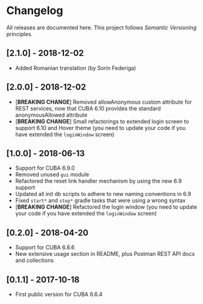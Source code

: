 # Changelog

All releases are documented here. This project follows *Semantic Versioning* principles.

## [2.1.0] - 2018-12-02

- Added Romanian translation (by Sorin Federiga)

## [2.0.0] - 2018-12-02

- [**BREAKING CHANGE**] Removed allowAnonymous custom attribute for REST services, now that CUBA 6.10 provides the standard anonymousAllowed attribute
- [**BREAKING CHANGE**] Small refactorings to extended login screen to support 6.10 and Hover theme (you need to update your code if you have extended the `loginWindow` screen)

## [1.0.0] - 2018-06-13

- Support for CUBA 6.9.0
- Removed unused `gui` module
- Refactored the reset link handler mechanism by using the new 6.9 support
- Updated all init db scripts to adhere to new naming conventions in 6.9
- Fixed `start*` and `stop*` gradle tasks that were using a wrong syntax
- [**BREAKING CHANGE**] Refactored the login window (you need to update your code if you have extended the `loginWindow` screen)

## [0.2.0] - 2018-04-20

- Support for CUBA 6.8.6
- New extensive usage section in README, plus Postman REST API docs and collections

## [0.1.1] - 2017-10-18

- First public version for CUBA 6.6.4
